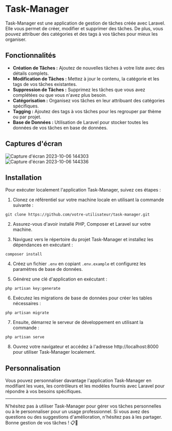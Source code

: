 # Task-Manager

Task-Manager est une application de gestion de tâches créée avec Laravel. Elle vous permet de créer, modifier et supprimer des tâches. De plus, vous pouvez attribuer des catégories et des tags à vos tâches pour mieux les organiser.

## Fonctionnalités

- **Création de Tâches :** Ajoutez de nouvelles tâches à votre liste avec des détails complets.
- **Modification de Tâches :** Mettez à jour le contenu, la catégorie et les tags de vos tâches existantes.
- **Suppression de Tâches :** Supprimez les tâches que vous avez complétées ou que vous n'avez plus besoin.
- **Catégorisation :** Organisez vos tâches en leur attribuant des catégories spécifiques.
- **Tagging :** Ajoutez des tags à vos tâches pour les regrouper par thème ou par projet.
- **Base de Données :** Utilisation de Laravel pour stocker toutes les données de vos tâches en base de données.

## Captures d'écran

![Capture d'écran 2023-10-06 144303](https://github.com/YoanBuscail/Task-Manager/assets/131248915/0dbea363-8f25-4739-a310-6cf999c24cbc)
![Capture d'écran 2023-10-06 144336](https://github.com/YoanBuscail/Task-Manager/assets/131248915/6410b7fd-9c82-43db-96d4-3dc19025c28e)

## Installation

Pour exécuter localement l'application Task-Manager, suivez ces étapes :

1. Clonez ce référentiel sur votre machine locale en utilisant la commande suivante :

```
git clone https://github.com/votre-utilisateur/task-manager.git
```

2. Assurez-vous d'avoir installé PHP, Composer et Laravel sur votre machine.

3. Naviguez vers le répertoire du projet Task-Manager et installez les dépendances en exécutant :

```
composer install
```

4. Créez un fichier `.env` en copiant `.env.example` et configurez les paramètres de base de données.

5. Générez une clé d'application en exécutant :

```
php artisan key:generate
```

6. Exécutez les migrations de base de données pour créer les tables nécessaires :

```
php artisan migrate
```

7. Ensuite, démarrez le serveur de développement en utilisant la commande :

```
php artisan serve
```

8. Ouvrez votre navigateur et accédez à l'adresse http://localhost:8000 pour utiliser Task-Manager localement.

## Personnalisation

Vous pouvez personnaliser davantage l'application Task-Manager en modifiant les vues, les contrôleurs et les modèles fournis avec Laravel pour répondre à vos besoins spécifiques.


---

N'hésitez pas à utiliser Task-Manager pour gérer vos tâches personnelles ou à le personnaliser pour un usage professionnel. Si vous avez des questions ou des suggestions d'amélioration, n'hésitez pas à les partager. Bonne gestion de vos tâches ! 📋🚀
